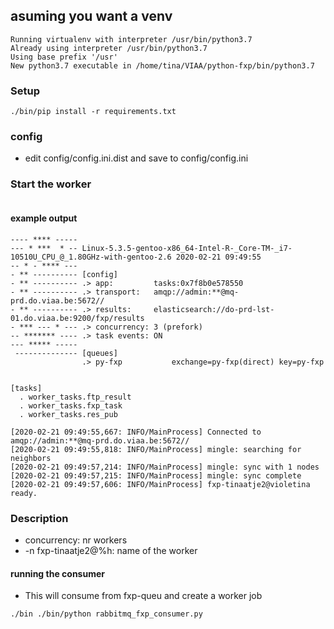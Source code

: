 ## asuming you want a venv
```$ virtualenv -p /usr/bin/python3.7 .
Running virtualenv with interpreter /usr/bin/python3.7
Already using interpreter /usr/bin/python3.7
Using base prefix '/usr'
New python3.7 executable in /home/tina/VIAA/python-fxp/bin/python3.7
```

### Setup

```./bin/pip install -r requirements.txt```

### config 

- edit config/config.ini.dist and save to config/config.ini

### Start the worker

```./bin/celery worker -A worker_tasks -l info -E -n fxp-tinaatje2@%h --concurrency 3
```


#### example output

```-------------- fxp-tinaatje2@violetina v4.3.0 (rhubarb)
---- **** ----- 
--- * ***  * -- Linux-5.3.5-gentoo-x86_64-Intel-R-_Core-TM-_i7-10510U_CPU_@_1.80GHz-with-gentoo-2.6 2020-02-21 09:49:55
-- * - **** --- 
- ** ---------- [config]
- ** ---------- .> app:         tasks:0x7f8b0e578550
- ** ---------- .> transport:   amqp://admin:**@mq-prd.do.viaa.be:5672//
- ** ---------- .> results:     elasticsearch://do-prd-lst-01.do.viaa.be:9200/fxp/results
- *** --- * --- .> concurrency: 3 (prefork)
-- ******* ---- .> task events: ON
--- ***** ----- 
 -------------- [queues]
                .> py-fxp           exchange=py-fxp(direct) key=py-fxp
                

[tasks]
  . worker_tasks.ftp_result
  . worker_tasks.fxp_task
  . worker_tasks.res_pub

[2020-02-21 09:49:55,667: INFO/MainProcess] Connected to amqp://admin:**@mq-prd.do.viaa.be:5672//
[2020-02-21 09:49:55,818: INFO/MainProcess] mingle: searching for neighbors
[2020-02-21 09:49:57,214: INFO/MainProcess] mingle: sync with 1 nodes
[2020-02-21 09:49:57,215: INFO/MainProcess] mingle: sync complete
[2020-02-21 09:49:57,606: INFO/MainProcess] fxp-tinaatje2@violetina ready.
```

### Description

- concurrency:
  nr workers
- -n fxp-tinaatje2@%h:
  name of the worker
  
  
#### running the consumer

- This will consume from fxp-queu and create a worker job

```./bin ./bin/python rabbitmq_fxp_consumer.py```
